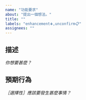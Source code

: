 ```yaml
---
name: "功能要求"
about: "提出一個想法。"
title: ""
labels: "enhancement➕,unconfirm📋"
assignees: ""
---
```

## 描述

*你想要甚麼？*



## 預期行為

*［選擇性］應該要發生甚麼事情？*



